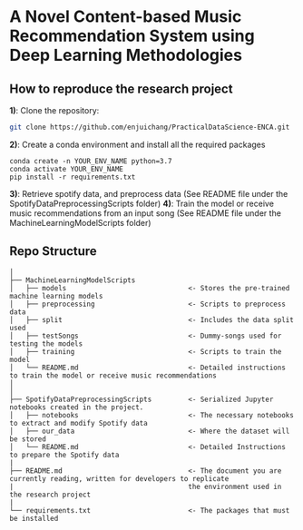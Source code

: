 # A Novel Content-based Music Recommendation System using Deep Learning Methodologies

## How to reproduce the research project
**1)**: Clone the repository:
```sh
git clone https://github.com/enjuichang/PracticalDataScience-ENCA.git
```

**2)**: Create a conda environment and install all the required packages
```
conda create -n YOUR_ENV_NAME python=3.7
conda activate YOUR_ENV_NAME
pip install -r requirements.txt
```

**3)**: Retrieve spotify data, and preprocess data (See README file under the SpotifyDataPreprocessingScripts folder)
**4)**: Train the model or receive music recommendations from an input song (See README file under the MachineLearningModelScripts folder)

## Repo Structure
```
│
├── MachineLearningModelScripts
│   ├── models                              <- Stores the pre-trained machine learning models
│   ├── preprocessing                       <- Scripts to preprocess data
│   ├── split                               <- Includes the data split used 
│   ├── testSongs                           <- Dummy-songs used for testing the models
│   ├── training                            <- Scripts to train the model
│   └── README.md                           <- Detailed instructions to train the model or receive music recommendations
│
│
├── SpotifyDataPreprocessingScripts         <- Serialized Jupyter notebooks created in the project.
│   ├── notebooks                           <- The necessary notebooks to extract and modify Spotify data
│   ├── our_data                            <- Where the dataset will be stored
│   └── README.md                           <- Detailed Instructions to prepare the Spotify data
|
├── README.md                               <- The document you are currently reading, written for developers to replicate 
|                                           the environment used in the research project
|
└── requirements.txt                        <- The packages that must be installed
```
